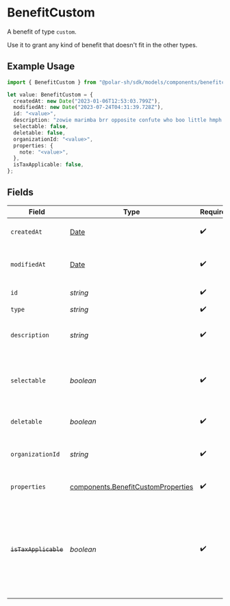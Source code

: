 # BenefitCustom

A benefit of type `custom`.

Use it to grant any kind of benefit that doesn't fit in the other types.

## Example Usage

```typescript
import { BenefitCustom } from "@polar-sh/sdk/models/components/benefitcustom.js";

let value: BenefitCustom = {
  createdAt: new Date("2023-01-06T12:53:03.799Z"),
  modifiedAt: new Date("2023-07-24T04:31:39.728Z"),
  id: "<value>",
  description: "zowie marimba brr opposite confute who boo little hmph flood",
  selectable: false,
  deletable: false,
  organizationId: "<value>",
  properties: {
    note: "<value>",
  },
  isTaxApplicable: false,
};
```

## Fields

| Field                                                                                                                   | Type                                                                                                                    | Required                                                                                                                | Description                                                                                                             |
| ----------------------------------------------------------------------------------------------------------------------- | ----------------------------------------------------------------------------------------------------------------------- | ----------------------------------------------------------------------------------------------------------------------- | ----------------------------------------------------------------------------------------------------------------------- |
| `createdAt`                                                                                                             | [Date](https://developer.mozilla.org/en-US/docs/Web/JavaScript/Reference/Global_Objects/Date)                           | :heavy_check_mark:                                                                                                      | Creation timestamp of the object.                                                                                       |
| `modifiedAt`                                                                                                            | [Date](https://developer.mozilla.org/en-US/docs/Web/JavaScript/Reference/Global_Objects/Date)                           | :heavy_check_mark:                                                                                                      | Last modification timestamp of the object.                                                                              |
| `id`                                                                                                                    | *string*                                                                                                                | :heavy_check_mark:                                                                                                      | The ID of the benefit.                                                                                                  |
| `type`                                                                                                                  | *string*                                                                                                                | :heavy_check_mark:                                                                                                      | N/A                                                                                                                     |
| `description`                                                                                                           | *string*                                                                                                                | :heavy_check_mark:                                                                                                      | The description of the benefit.                                                                                         |
| `selectable`                                                                                                            | *boolean*                                                                                                               | :heavy_check_mark:                                                                                                      | Whether the benefit is selectable when creating a product.                                                              |
| `deletable`                                                                                                             | *boolean*                                                                                                               | :heavy_check_mark:                                                                                                      | Whether the benefit is deletable.                                                                                       |
| `organizationId`                                                                                                        | *string*                                                                                                                | :heavy_check_mark:                                                                                                      | The ID of the organization owning the benefit.                                                                          |
| `properties`                                                                                                            | [components.BenefitCustomProperties](../../models/components/benefitcustomproperties.md)                                | :heavy_check_mark:                                                                                                      | Properties for a benefit of type `custom`.                                                                              |
| ~~`isTaxApplicable`~~                                                                                                   | *boolean*                                                                                                               | :heavy_check_mark:                                                                                                      | : warning: ** DEPRECATED **: This will be removed in a future release, please migrate away from it as soon as possible. |